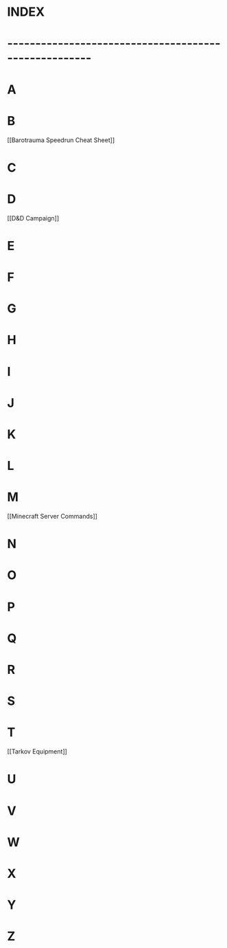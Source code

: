 # INDEX

# -----------------------------------------------------

# A

# B
[[Barotrauma Speedrun Cheat Sheet]]

# C

# D
[[D&D Campaign]]

# E

# F

# G

# H

# I

# J

# K	

# L

# M
[[Minecraft Server Commands]]

# N

# O	

# P

# Q

# R

# S

# T
[[Tarkov Equipment]]

# U

# V

# W

# X

# Y

# Z
